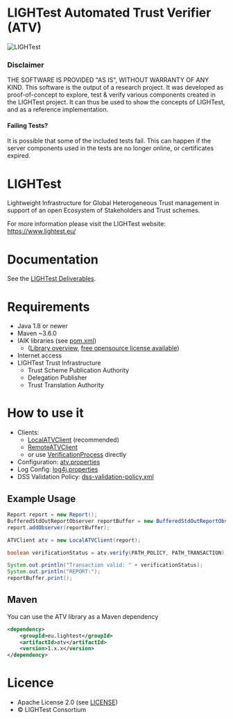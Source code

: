# LIGHTest Automated Trust Verifier (ATV)

![LIGHTest](https://www.lightest.eu/static/LIGHTestLogo.png)


### Disclaimer 

THE SOFTWARE IS PROVIDED "AS IS", WITHOUT WARRANTY OF ANY KIND.
This software is the output of a research project. 
It was developed as proof-of-concept to explore, test & verify various components
created in the LIGHTest project. It can thus be used to show the concepts
of LIGHTest, and as a reference implementation. 

#### Failing Tests?

It is possible that some of the included tests fail. 
This can happen if the server components used in the tests are no longer online, or certificates expired.

# LIGHTest

Lightweight Infrastructure for Global Heterogeneous Trust management in support of an open Ecosystem of Stakeholders and Trust schemes.

For more information please visit the LIGHTest website: https://www.lightest.eu/


# Documentation

See the [LIGHTest Deliverables](https://www.lightest.eu/downloads/pub_deliverables/index.html).


# Requirements

* Java 1.8 or newer
* Maven ~3.6.0
* IAIK libraries (see [pom.xml](./pom.xml#L182-211))
  * ([Library overview](https://jce.iaik.tugraz.at/sic/Products), [free opensource license available](https://jce.iaik.tugraz.at/sic/Sales/Licences/License_for_Open_Source_Projects)) 
* Internet access 
* LIGHTest Trust Infrastructure
  * Trust Scheme Publication Authority
  * Delegation Publisher
  * Trust Translation Authority


# How to use it

* Clients:
  * [LocalATVClient](src/main/java/eu/lightest/verifier/client/LocalATVClient.java) (recommended)
  * [RemoteATVClient](src/main/java/eu/lightest/verifier/client/RemoteATVClient.java)
  * or use [VerificationProcess](src/main/java/eu/lightest/verifier/controller/VerificationProcess.java) directly
* Configuration: [atv.properties](src/main/resources/atv.properties)
* Log Config:  [log4j.properties](src/main/resources/log4j.properties)
* DSS Validation Policy: [dss-validation-policy.xml](src/main/resources/eu/europa/esig/dss/asic/validation/dss-validation-policy.xml)


## Example Usage

```java
Report report = new Report();
BufferedStdOutReportObserver reportBuffer = new BufferedStdOutReportObserver();
report.addObserver(reportBuffer);

ATVClient atv = new LocalATVClient(report);

boolean verificationStatus = atv.verify(PATH_POLICY, PATH_TRANSACTION);

System.out.println("Transaction valid: " + verificationStatus);
System.out.println("REPORT:");
reportBuffer.print();
```


## Maven

You can use the ATV library as a Maven dependency

```xml
<dependency>
    <groupId>eu.lightest</groupId>
    <artifactId>atv</artifactId>
    <version>1.x.x</version>
</dependency>
```


# Licence
* Apache License 2.0 (see [LICENSE](./LICENSE))
* © LIGHTest Consortium
